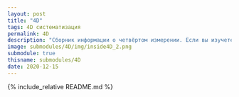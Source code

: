 ```yaml
---
layout: post
title: "4D"
tags: 4D систематизация
permalink: 4D
description: "Сборник информации о четвёртом измерении. Если вы изучете всё что здесь находится, то сможете понять четвёртое измерение."
image: submodules/4D/img/inside4D_2.png
submodule: true
thisname: submodules/4D
date: 2020-12-15
---
```


{% include_relative README.md %}